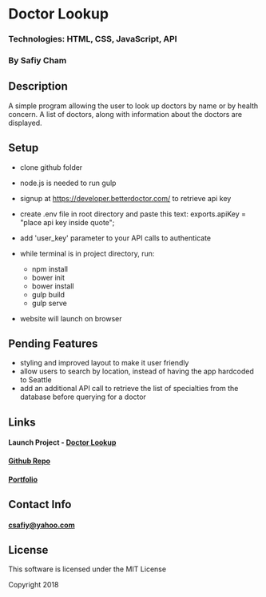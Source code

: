 # Doctor Lookup

### Technologies: HTML, CSS, JavaScript, API

### By Safiy Cham

## Description

A simple program allowing the user to look up doctors by name or by health concern. A list of doctors, along with information about the doctors are displayed.

## Setup

* clone github folder
* node.js is needed to run gulp
* signup at https://developer.betterdoctor.com/ to retrieve api key
* create .env file in root directory and paste this text: exports.apiKey = "place api key inside quote";
* add 'user_key' parameter to your API calls to authenticate

* while terminal is in project directory, run:
  * npm install
  * bower init
  * bower install
  * gulp build
  * gulp serve
* website will launch on browser

## Pending Features

* styling and improved layout to make it user friendly
* allow users to search by location, instead of having the app hardcoded to Seattle
* add an additional API call to retrieve the list of specialties from the database before querying for a doctor

## Links

#### Launch Project - [Doctor Lookup](https://safiyc.github.io/doctor_lookup/)

#### [Github Repo](https://github.com/safiyc/doctor_lookup.git)

#### [Portfolio](http://www.safiycham.com/)

## Contact Info

#### csafiy@yahoo.com

## License

This software is licensed under the MIT License

Copyright 2018
